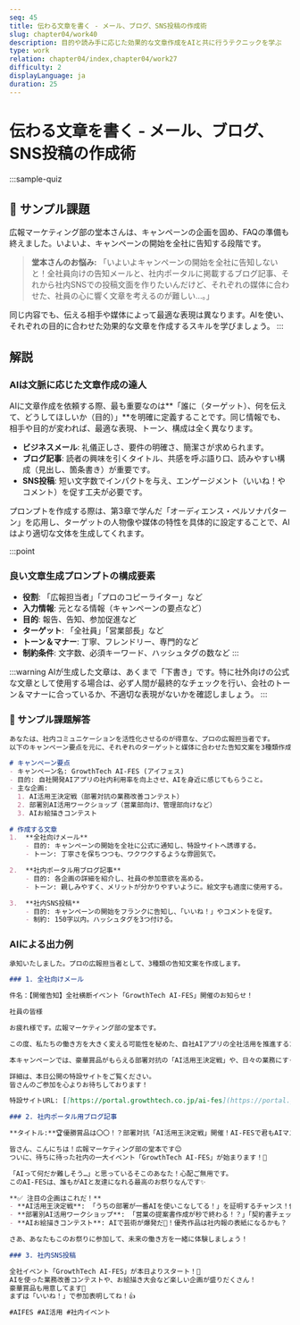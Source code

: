 ```yaml
---
seq: 45
title: 伝わる文章を書く - メール、ブログ、SNS投稿の作成術
slug: chapter04/work40
description: 目的や読み手に応じた効果的な文章作成をAIと共に行うテクニックを学ぶ
type: work
relation: chapter04/index,chapter04/work27
difficulty: 2
displayLanguage: ja
duration: 25
---
```


# 伝わる文章を書く - メール、ブログ、SNS投稿の作成術

:::sample-quiz

## 📝 サンプル課題
広報マーケティング部の堂本さんは、キャンペーンの企画を固め、FAQの準備も終えました。いよいよ、キャンペーンの開始を全社に告知する段階です。

> **堂本さんのお悩み:**
> 「いよいよキャンペーンの開始を全社に告知しないと！全社員向けの告知メールと、社内ポータルに掲載するブログ記事、それから社内SNSでの投稿文面を作りたいんだけど、それぞれの媒体に合わせた、社員の心に響く文章を考えるのが難しい…。」

同じ内容でも、伝える相手や媒体によって最適な表現は異なります。AIを使い、それぞれの目的に合わせた効果的な文章を作成するスキルを学びましょう。
:::

## 解説

### AIは文脈に応じた文章作成の達人

AIに文章作成を依頼する際、最も重要なのは**「誰に（ターゲット）、何を伝えて、どうしてほしいか（目的）」**を明確に定義することです。同じ情報でも、相手や目的が変われば、最適な表現、トーン、構成は全く異なります。

- **ビジネスメール**: 礼儀正しさ、要件の明確さ、簡潔さが求められます。
- **ブログ記事**: 読者の興味を引くタイトル、共感を呼ぶ語り口、読みやすい構成（見出し、箇条書き）が重要です。
- **SNS投稿**: 短い文字数でインパクトを与え、エンゲージメント（いいね！やコメント）を促す工夫が必要です。

プロンプトを作成する際は、第3章で学んだ「オーディエンス・ペルソナパターン」を応用し、ターゲットの人物像や媒体の特性を具体的に設定することで、AIはより適切な文体を生成してくれます。

:::point
### 良い文章生成プロンプトの構成要素
- **役割**: 「広報担当者」「プロのコピーライター」など
- **入力情報**: 元となる情報（キャンペーンの要点など）
- **目的**: 報告、告知、参加促進など
- **ターゲット**: 「全社員」「営業部長」など
- **トーン＆マナー**: 丁寧、フレンドリー、専門的など
- **制約条件**: 文字数、必須キーワード、ハッシュタグの数など
:::

:::warning
AIが生成した文章は、あくまで「下書き」です。特に社外向けの公式な文章として使用する場合は、必ず人間が最終的なチェックを行い、会社のトーン＆マナーに合っているか、不適切な表現がないかを確認しましょう。
:::

### 📝 サンプル課題解答

```markdown
あなたは、社内コミュニケーションを活性化させるのが得意な、プロの広報担当者です。
以下のキャンペーン要点を元に、それぞれのターゲットと媒体に合わせた告知文案を3種類作成してください。

# キャンペーン要点
- キャンペーン名: GrowthTech AI-FES (アイフェス)
- 目的: 自社開発AIアプリの社内利用率を向上させ、AIを身近に感じてもらうこと。
- 主な企画:
  1. AI活用王決定戦（部署対抗の業務改善コンテスト）
  2. 部署別AI活用ワークショップ（営業部向け、管理部向けなど）
  3. AIお絵描きコンテスト

# 作成する文章
1.  **全社向けメール**
    - 目的: キャンペーンの開始を全社に公式に通知し、特設サイトへ誘導する。
    - トーン: 丁寧さを保ちつつも、ワクワクするような雰囲気で。

2.  **社内ポータル用ブログ記事**
    - 目的: 各企画の詳細を紹介し、社員の参加意欲を高める。
    - トーン: 親しみやすく、メリットが分かりやすいように。絵文字も適度に使用する。

3.  **社内SNS投稿**
    - 目的: キャンペーンの開始をフランクに告知し、「いいね！」やコメントを促す。
    - 制約: 150字以内。ハッシュタグを3つ付ける。
```

### AIによる出力例
```markdown
承知いたしました。プロの広報担当者として、3種類の告知文案を作成します。

### 1. 全社向けメール

件名：【開催告知】全社横断イベント「GrowthTech AI-FES」開催のお知らせ！

社員の皆様

お疲れ様です。広報マーケティング部の堂本です。

この度、私たちの働き方を大きく変える可能性を秘めた、自社AIアプリの全社活用を推進するため、大型キャンペーン「GrowthTech AI-FES」を開催する運びとなりました！

本キャンペーンでは、豪華賞品がもらえる部署対抗の「AI活用王決定戦」や、日々の業務にすぐに役立つ「部署別AI活用ワークショップ」など、誰もが楽しみながらAIに触れられる企画を多数ご用意しています。

詳細は、本日公開の特設サイトをご覧ください。
皆さんのご参加を心よりお待ちしております！

特設サイトURL: [[https://portal.growthtech.co.jp/ai-fes](https://portal.growthtech.co.jp/ai-fes)]

### 2. 社内ポータル用ブログ記事

**タイトル:**🏆優勝賞品は〇〇！？部署対抗「AI活用王決定戦」開催！AI-FESで君もAIマスターになろう！

皆さん、こんにちは！広報マーケティング部の堂本です😊
ついに、待ちに待った社内の一大イベント「GrowthTech AI-FES」が始まります！🎉

「AIって何だか難しそう…」と思っているそこのあなた！心配ご無用です。
このAI-FESは、誰もがAIと友達になれる最高のお祭りなんです✨

**✅ 注目の企画はこれだ！**
- **AI活用王決定戦**: 「うちの部署が一番AIを使いこなしてる！」を証明するチャンス！優勝チームにはなんと…（詳細は後日発表！）。
- **部署別AI活用ワークショップ**: 「営業の提案書作成が秒で終わる！？」「契約書チェックが一瞬！？」など、あなたの部署の悩みをAIが解決するマル秘テクを伝授します。
- **AIお絵描きコンテスト**: AIで芸術が爆発だ🎨！優秀作品は社内報の表紙になるかも？

さあ、あなたもこのお祭りに参加して、未来の働き方を一緒に体験しましょう！

### 3. 社内SNS投稿

全社イベント「GrowthTech AI-FES」が本日よりスタート！🚀
AIを使った業務改善コンテストや、お絵描き大会など楽しい企画が盛りだくさん！
豪華賞品も用意してます🎁
まずは「いいね！」で参加表明してね！👍

#AIFES #AI活用 #社内イベント
```
